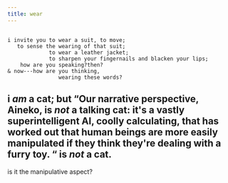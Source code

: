 ```yaml
---
title: wear
---
```


##
```
i invite you to wear a suit, to move;
   to sense the wearing of that suit;
             to wear a leather jacket;
             to sharpen your fingernails and blacken your lips;
    how are you speaking?then?
& now---how are you thinking,
                wearing these words?
```
## i *am* a cat; but “Our narrative perspective, Aineko, is *not* a talking cat: it's a vastly superintelligent AI, coolly calculating, that has worked out that human beings are more easily manipulated if they think they're dealing with a furry toy. “ is *not* a cat.
is it the manipulative aspect?
